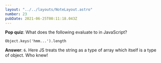 ```yaml
---
layout: "../../layouts/NoteLayout.astro"
number: 23
pubDate: 2021-06-25T00:11:18.043Z
---
```


**Pop quiz**: What does the following evaluate to in JavaScript?

```
Object.keys('hmm...').length
```

**Answer**: `6`. Here JS treats the string as a type of array which itself is a type of object. Who knew!